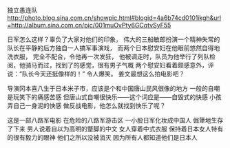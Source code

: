 独立愚连队
http://photo.blog.sina.com.cn/showpic.html#blogid=4a6b74cd0101ikgh&url=http://album.sina.com.cn/pic/001muOvPty6GCqtvSyF55
 
日军怎么这样？辜负了大家对他们的印象，
伟大的三船敏郎扮演一个精神失常的队长在平静的后方独自一人搞军事演戏，
而两个日本慰安妇在他眼前悠然自得地洗衣服，
完全不配合，令他再一次发狂，
他被调走时，队员为他举行了列队检阅，他骑马而过，找到了的感觉，很有男子气概
两个慰安妇看着颇感意外，评说：“队长今天还挺像样的！”
令人爆笑。
姜文最想这么拍电影吧？
 
导演冈本喜八生于日本米子市，应该是个和中国唐山民风很像的地方
一般的自嘲是玩笑下的痛感苦感
但唐山式自嘲很快乐——这个词应是——自毁式的快感
小孩弄自己一身泥的快感
做反战电影，他怎么就找到快乐了呢？
 
这是一部八路军电影  在危险的八路军游击区
一小股日军化妆成中国人  倔犟地生存了下来
男人说着自以为高明的蹩脚的中文 
女人穿着中式衣服  保持着日本女人特有的很有毅力的眼神
他们之所以没被消灭  因为所有人都知道他们是日本人
 
 
 
 
 
 
